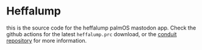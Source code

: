 # Heffalump

this is the source code for the heffalump palmOS mastodon app. Check the github actions for the latest `heffalump.prc` download, or the [conduit repository](https://github.com/knickish/heffalump_conduit) for more information.
